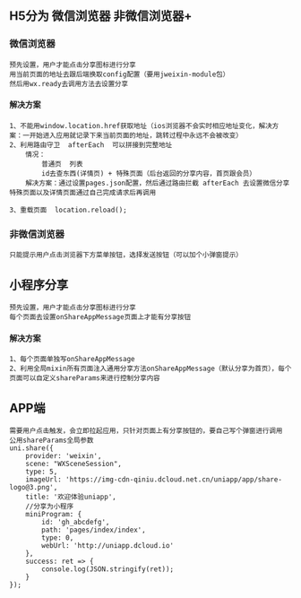 ## H5分为 微信浏览器  非微信浏览器+
### 微信浏览器
    预先设置，用户才能点击分享图标进行分享
    用当前页面的地址去跟后端换取config配置（要用jweixin-module包）
    然后用wx.ready去调用方法去设置分享
    
#### 解决方案
    1、不能用window.location.href获取地址（ios浏览器不会实时相应地址变化，解决方案：一开始进入应用就记录下来当前页面的地址，跳转过程中永远不会被改变）
    2、利用路由守卫  afterEach  可以拼接到完整地址
        情况：
            普通页  列表
            id去查东西(详情页) + 特殊页面（后台返回的分享内容，首页跟会员）
        解决方案：通过设置pages.json配置，然后通过路由拦截 afterEach 去设置微信分享   特殊页面以及详情页面通过自己完成请求后再调用
        
    3、重载页面  location.reload();
    
### 非微信浏览器
    只能提示用户点击浏览器下方菜单按钮，选择发送按钮（可以加个小弹窗提示）

## 小程序分享
    预先设置，用户才能点击分享图标进行分享
	每个页面去设置onShareAppMessage页面上才能有分享按钮
	
#### 解决方案
    1、每个页面单独写onShareAppMessage
    2、利用全局mixin所有页面注入通用分享方法onShareAppMessage（默认分享为首页），每个页面可以自定义shareParams来进行控制分享内容
	
## APP端
    需要用户点击触发，会立即拉起应用，只针对页面上有分享按钮的，要自己写个弹窗进行调用
    公用shareParams全局参数
    uni.share({
        provider: 'weixin',
        scene: "WXSceneSession",
        type: 5,
        imageUrl: 'https://img-cdn-qiniu.dcloud.net.cn/uniapp/app/share-logo@3.png',
        title: '欢迎体验uniapp',
        //分享为小程序
        miniProgram: {
            id: 'gh_abcdefg',
            path: 'pages/index/index',
            type: 0,
            webUrl: 'http://uniapp.dcloud.io'
        },
        success: ret => {
            console.log(JSON.stringify(ret));
        }
    });

